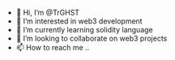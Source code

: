 - 👋 Hi, I’m @TrGHST
- 👀 I’m interested in web3 development
- 🌱 I’m currently learning solidity language
- 💞️ I’m looking to collaborate on web3 projects
- 📫 How to reach me ..

<!---
TrGHST/TrGHST is a ✨ special ✨ repository because its `README.md` (this file) appears on your GitHub profile.
You can click the Preview link to take a look at your changes.
--->

